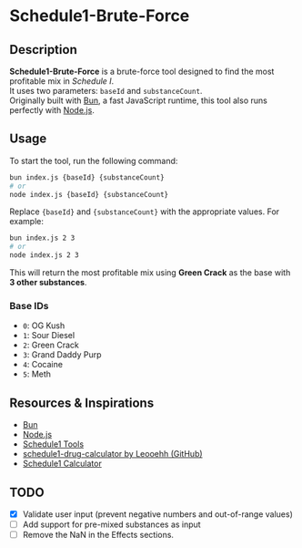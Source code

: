 # Schedule1-Brute-Force

## Description

**Schedule1-Brute-Force** is a brute-force tool designed to find the most profitable mix in *Schedule I*.  
It uses two parameters: `baseId` and `substanceCount`.  
Originally built with [Bun](https://bun.sh/), a fast JavaScript runtime, this tool also runs perfectly with [Node.js](https://nodejs.org/).

## Usage

To start the tool, run the following command:

```bash
bun index.js {baseId} {substanceCount}
# or
node index.js {baseId} {substanceCount}
```

Replace `{baseId}` and `{substanceCount}` with the appropriate values. For example:

```bash
bun index.js 2 3
# or
node index.js 2 3
```

This will return the most profitable mix using **Green Crack** as the base with **3 other substances**.

### Base IDs

* `0`: OG Kush
* `1`: Sour Diesel
* `2`: Green Crack
* `3`: Grand Daddy Purp
* `4`: Cocaine
* `5`: Meth

## Resources & Inspirations

* [Bun](https://bun.sh/)
* [Node.js](https://nodejs.org/)
* [Schedule1 Tools](https://schedule1.tools/)
* [schedule1-drug-calculator by Leooehh (GitHub)](https://github.com/Leooehh/schedule1-drug-calculator)
* [Schedule1 Calculator](https://schedule1-calculator.com/)

## TODO

* [X] Validate user input (prevent negative numbers and out-of-range values)
* [ ] Add support for pre-mixed substances as input
* [ ] Remove the NaN in the Effects sections.
